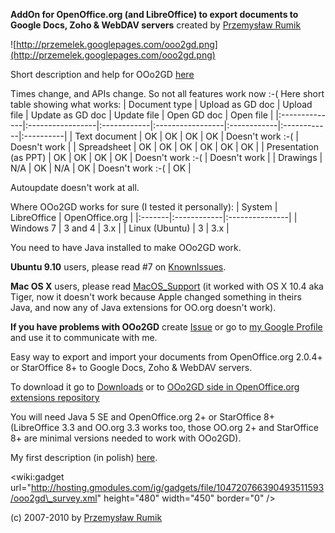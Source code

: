 **AddOn for OpenOffice.org (and LibreOffice) to export documents to Google Docs, Zoho & WebDAV servers** created by [Przemysław Rumik](http://przemelek.googlepages.com/kontakt)

![http://przemelek.googlepages.com/ooo2gd.png](http://przemelek.googlepages.com/ooo2gd.png)

Short description and help for OOo2GD [here](http://ooo2gd.przemelek.pl/)

Times change, and APIs change. So not all features work now :-(
Here  short table showing what works:
| Document type | Upload as GD doc | Upload file | Update as GD doc | Update file | Open GD doc | Open file |
|:--------------|:-----------------|:------------|:-----------------|:------------|:------------|:----------|
| Text document | OK | OK | OK | OK | Doesn't work :-( | Doesn't work |
| Spreadsheet | OK | OK | OK | OK | OK | OK |
| Presentation (as PPT) | OK | OK | OK | OK | Doesn't work :-( | Doesn't work |
| Drawings | N/A | OK | N/A | OK | Doesn't work :-( | OK |

Autoupdate doesn't work at all.

Where OOo2GD works for sure (I tested it personally):
| System | LibreOffice | OpenOffice.org |
|:-------|:------------|:---------------|
| Windows 7 | 3 and 4 | 3.x |
| Linux (Ubuntu) | 3 | 3.x |

You need to have Java installed to make OOo2GD work.

**Ubuntu 9.10** users, please read #7 on [KnownIssues](KnownIssues.md).

**Mac OS X** users, please read [MacOS\_Support](MacOS_Support.md) (it worked with OS X 10.4 aka Tiger, now it doesn't work because Apple changed something in theirs Java, and now any of Java extensions for OO.org doesn't work).

**If you have problems with OOo2GD** create [Issue](http://code.google.com/p/ooo2gd/issues/list) or go to [my Google Profile](https://profiles.google.com/przemelek/) and use it to communicate with me.

Easy way to export and import your documents from OpenOffice.org 2.0.4+ or StarOffice 8+ to Google Docs, Zoho & WebDAV servers.

To download it go to [Downloads](http://code.google.com/p/ooo2gd/downloads/list) or to [OOo2GD side in OpenOffice.org extensions repository](http://extensions.services.openoffice.org/project/ooo2gd)

You will need Java 5 SE and OpenOffice.org 2+ or StarOffice 8+ (LibreOffice 3.3 and OO.org 3.3 works too, those OO.org 2+ and StarOffice 8+ are minimal versions needed to work with OOo2GD).

My first description (in polish) [here](http://przemelek.blogspot.com/2007/08/openofficeorg-i-google-docs.html).

&lt;wiki:gadget url="http://hosting.gmodules.com/ig/gadgets/file/104720766390493511593/ooo2gd\_survey.xml" height="480" width="450" border="0" /&gt;

(c) 2007-2010 by [Przemysław Rumik](http://przemelek.googlepages.com/kontakt)